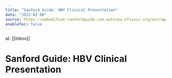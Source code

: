 ```yaml
---
title: "Sanford Guide: HBV Clinical Presentation"
date: "2023-02-08"
source: https://webedition-sanfordguide-com.autorpa.kfsyscc.org/en/rapid-reference/antiviral-therapy-topics/hepatitis/hepatitis-b-hbv/hbv-clinical-presentation
enableToc: false
---
```


at: [[inbox]]

# Sanford Guide: HBV Clinical Presentation
